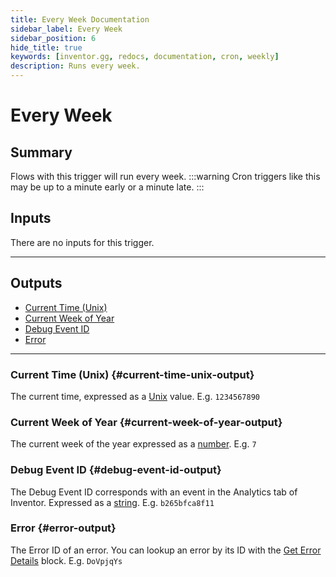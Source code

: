 ```yaml
---
title: Every Week Documentation
sidebar_label: Every Week
sidebar_position: 6
hide_title: true
keywords: [inventor.gg, redocs, documentation, cron, weekly]
description: Runs every week.
---
```

# Every Week
## Summary
Flows with this trigger will run every week.
:::warning
    Cron triggers like this may be up to a minute early or a minute late.
:::

## Inputs
There are no inputs for this trigger.
___
## Outputs
- [Current Time (Unix)](#current-time-unix-output)
- [Current Week of Year](#current-week-of-year-output)
- [Debug Event ID](#debug-event-id-output)
- [Error](#error-output)
___
### Current Time (Unix) {#current-time-unix-output}
The current time, expressed as a [Unix](/inventor-reference/types/number/unix/) value. E.g. `1234567890`

### Current Week of Year {#current-week-of-year-output}
The current week of the year expressed as a [number](/inventor-reference/types/number). E.g. `7`

### Debug Event ID {#debug-event-id-output}
The Debug Event ID corresponds with an event in the Analytics tab of Inventor. Expressed as a [string](/inventor-reference/types/string). E.g. `b265bfca8f11`

### Error {#error-output}
The Error ID of an error. You can lookup an error by its ID with the [Get Error Details](/inventor-reference/blocks/get-error-details) block. E.g. `DoVpjqYs`